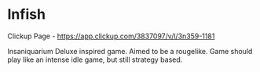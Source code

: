 # Infish
Clickup Page - https://app.clickup.com/3837097/v/l/3n359-1181

 Insaniquarium Deluxe inspired game. Aimed to be a rougelike.
 Game should play like an intense idle game, but still strategy based.
